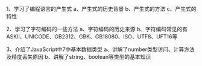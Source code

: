 1、学习了编程语言的产生式
a、产生式的历史背景
b、产生式的方法
c、产生式的特性

2、学习了字符编码的一些方法
a、字符编码的历史来源
b、字符编码常见的有ASKII、UNICODE、GB2312、GBK、GB18080、ISO、UTF8、UFT16等

3、介绍了JavaScript中7中基本数据类型
a、讲解了number类型访问、计算方法及精度丢失原因
b、讲解了string、boolean等类型的基本知识
